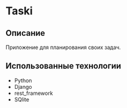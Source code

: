 # Taski

## Описание
Приложение для планирования своих задач.

## Использованные технологии
 - Python
 - Django
 - rest_framework
 - SQlite
